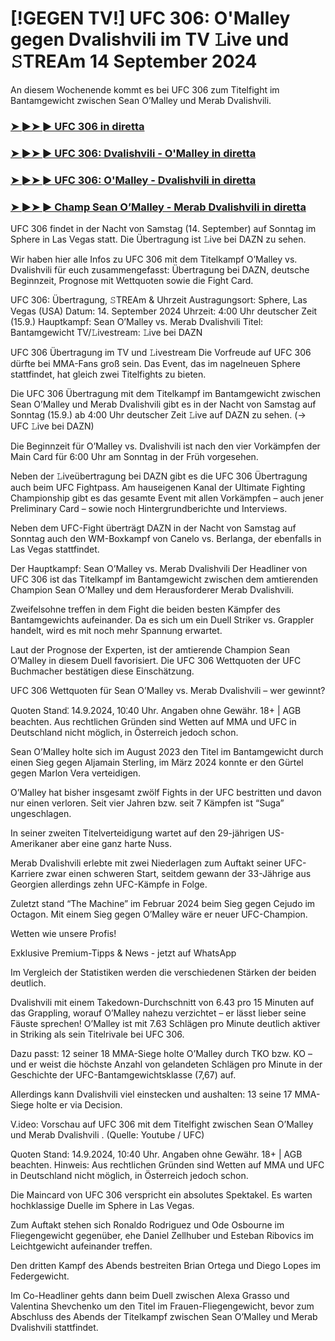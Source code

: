 #  [!GEGEN TV!] UFC 306: O'Malley gegen Dvalishvili im TV 𝙻ive und 𝚂TREAm 14 September 2024

An diesem Wochenende kommt es bei UFC 306 zum Titelfight im Bantamgewicht zwischen Sean O’Malley und Merab Dvalishvili.

<h3><a href="https://cutt.ly/2eR39DYI">➤ ►➤ ► UFC 306 in diretta</a></h3>

<h3><a href="https://cutt.ly/2eR39DYI">➤ ►➤ ► UFC 306: Dvalishvili - O'Malley in diretta</a></h3>

<h3><a href="https://cutt.ly/2eR39DYI">➤ ►➤ ► UFC 306: O'Malley - Dvalishvili in diretta</a></h3>

<h3><a href="https://cutt.ly/2eR39DYI">➤ ►➤ ► Champ Sean O’Malley - Merab Dvalishvili in diretta</a></h3>

UFC 306 findet in der Nacht von Samstag (14. September) auf Sonntag im Sphere in Las Vegas statt. Die Übertragung ist 𝙻ive bei DAZN zu sehen.

Wir haben hier alle Infos zu UFC 306 mit dem Titelkampf O’Malley vs. Dvalishvili für euch zusammengefasst: Übertragung bei DAZN, deutsche Beginnzeit, Prognose mit Wettquoten sowie die Fight Card.

UFC 306: Übertragung, 𝚂TREAm & Uhrzeit
Austragungsort:	Sphere, Las Vegas (USA)
Datum:	14. September 2024
Uhrzeit:	4:00 Uhr deutscher Zeit (15.9.)
Hauptkampf:	Sean O’Malley vs. Merab Dvalishvili
Titel:	Bantamgewicht
TV/𝙻ivestream:	𝙻ive bei DAZN

UFC 306 Übertragung im TV und 𝙻ivestream
Die Vorfreude auf UFC 306 dürfte bei MMA-Fans groß sein. Das Event, das im nagelneuen Sphere stattfindet, hat gleich zwei Titelfights zu bieten.

Die UFC 306 Übertragung mit dem Titelkampf im Bantamgewicht zwischen Sean O’Malley und Merab Dvalishvili gibt es in der Nacht von Samstag auf Sonntag (15.9.) ab 4:00 Uhr deutscher Zeit 𝙻ive auf DAZN zu sehen. (→ UFC 𝙻ive bei DAZN)

Die Beginnzeit für O’Malley vs. Dvalishvili ist nach den vier Vorkämpfen der Main Card für 6:00 Uhr am Sonntag in der Früh vorgesehen.

Neben der 𝙻iveübertragung bei DAZN gibt es die UFC 306 Übertragung auch beim UFC Fightpass. Am hauseigenen Kanal der Ultimate Fighting Championship gibt es das gesamte Event mit allen Vorkämpfen – auch jener Preliminary Card – sowie noch Hintergrundberichte und Interviews.

Neben dem UFC-Fight überträgt DAZN in der Nacht von Samstag auf Sonntag auch den WM-Boxkampf von Canelo vs. Berlanga, der ebenfalls in Las Vegas stattfindet.

Der Hauptkampf: Sean O’Malley vs. Merab Dvalishvili
Der Headliner von UFC 306 ist das Titelkampf im Bantamgewicht zwischen dem amtierenden Champion Sean O’Malley und dem Herausforderer Merab Dvalishvili.

Zweifelsohne treffen in dem Fight die beiden besten Kämpfer des Bantamgewichts aufeinander. Da es sich um ein Duell Striker vs. Grappler handelt, wird es mit noch mehr Spannung erwartet.

Laut der Prognose der Experten, ist der amtierende Champion Sean O’Malley in diesem Duell favorisiert. Die UFC 306 Wettquoten der UFC Buchmacher bestätigen diese Einschätzung.

UFC 306 Wettquoten für Sean O’Malley vs. Merab Dvalishvili – wer gewinnt?

Quoten Stand⁚ 14.9.2024‚ 10⁚40 Uhr. Angaben ohne Gewähr. 18+ | AGB beachten. Aus rechtlichen Gründen sind Wetten auf MMA und UFC in Deutschland nicht möglich‚ in Österreich jedoch schon.

Sean O’Malley holte sich im August 2023 den Titel im Bantamgewicht durch einen Sieg gegen Aljamain Sterling, im März 2024 konnte er den Gürtel gegen Marlon Vera verteidigen.

O’Malley hat bisher insgesamt zwölf Fights in der UFC bestritten und davon nur einen verloren. Seit vier Jahren bzw. seit 7 Kämpfen ist “Suga” ungeschlagen.

In seiner zweiten Titelverteidigung wartet auf den 29-jährigen US-Amerikaner aber eine ganz harte Nuss.

Merab Dvalishvili erlebte mit zwei Niederlagen zum Auftakt seiner UFC-Karriere zwar einen schweren Start, seitdem gewann der 33-Jährige aus Georgien allerdings zehn UFC-Kämpfe in Folge.

Zuletzt stand “The Machine” im Februar 2024 beim Sieg gegen Cejudo im Octagon. Mit einem Sieg gegen O’Malley wäre er neuer UFC-Champion.

Wetten wie unsere Profis!

Exklusive Premium-Tipps & News - jetzt auf WhatsApp
 
Im Vergleich der Statistiken werden die verschiedenen Stärken der beiden deutlich.

Dvalishvili mit einem Takedown-Durchschnitt von 6.43 pro 15 Minuten auf das Grappling, worauf O’Malley nahezu verzichtet – er lässt lieber seine Fäuste sprechen! O’Malley ist mit 7.63 Schlägen pro Minute deutlich aktiver in Striking als sein Titelrivale bei UFC 306.

Dazu passt: 12 seiner 18 MMA-Siege holte O’Malley durch TKO bzw. KO – und er weist die höchste Anzahl von gelandeten Schlägen pro Minute in der Geschichte der UFC-Bantamgewichtsklasse (7,67) auf.

Allerdings kann Dvalishvili viel einstecken und aushalten: 13 seine 17 MMA-Siege holte er via Decision.

V.ideo: Vorschau auf UFC 306 mit dem Titelfight zwischen Sean O’Malley und Merab Dvalishvili . (Quelle: Youtube / UFC)

Quoten Stand: 14.9.2024, 10:40 Uhr. Angaben ohne Gewähr. 18+ | AGB beachten. Hinweis: Aus rechtlichen Gründen sind Wetten auf MMA und UFC in Deutschland nicht möglich, in Österreich jedoch schon.


Die Maincard von UFC 306 verspricht ein absolutes Spektakel. Es warten hochklassige Duelle im Sphere in Las Vegas.

Zum Auftakt stehen sich Ronaldo Rodriguez und Ode Osbourne im Fliegengewicht gegenüber, ehe Daniel Zellhuber und Esteban Ribovics im Leichtgewicht aufeinander treffen.

Den dritten Kampf des Abends bestreiten Brian Ortega und Diego Lopes im Federgewicht.

Im Co-Headliner gehts dann beim Duell zwischen Alexa Grasso und Valentina Shevchenko um den Titel im Frauen-Fliegengewicht, bevor zum Abschluss des Abends der Titelkampf zwischen Sean O’Malley und Merab Dvalishvili stattfindet.
